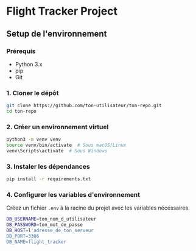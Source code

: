 # Flight Tracker Project

## Setup de l'environnement

### Prérequis

- Python 3.x
- pip
- Git

### 1. Cloner le dépôt

```bash
git clone https://github.com/ton-utilisateur/ton-repo.git
cd ton-repo
```

### 2. Créer un environnement virtuel
```bash
python3 -m venv venv
source venv/bin/activate  # Sous macOS/Linux
venv\Scripts\activate  # Sous Windows
```

### 3. Instaler les dépendances
```bash
pip install -r requirements.txt
```
### 4. Configurer les variables d'environnement
Créez un fichier `.env` à la racine du projet avec les variables nécessaires.
```bash
DB_USERNAME=ton_nom_d_utilisateur
DB_PASSWORD=ton_mot_de_passe
DB_HOST=l'adresse_de_ton_serveur
DB_PORT=3306
DB_NAME=flight_tracker
```
